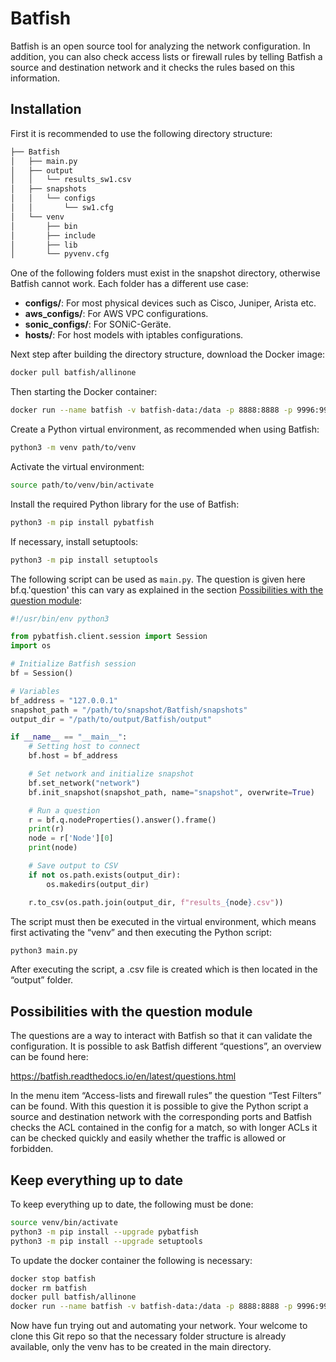 # Batfish  
Batfish is an open source tool for analyzing the network configuration. In addition, you can also check access lists or firewall rules by telling Batfish a source and destination network and it checks the rules based on this information.

## Installation 

First it is recommended to use the following directory structure:

```bash
├── Batfish
│   ├── main.py
│   ├── output
│   │   └── results_sw1.csv
│   ├── snapshots
│   │   └── configs
│   │       └── sw1.cfg
│   └── venv
│       ├── bin
│       ├── include
│       ├── lib
│       └── pyvenv.cfg
```

One of the following folders must exist in the snapshot directory, otherwise Batfish cannot work. Each folder has a different use case:  

- **configs/**: For most physical devices such as Cisco, Juniper, Arista etc.  
- **aws_configs/**: For AWS VPC configurations.  
- **sonic_configs/**: For SONiC-Geräte.  
- **hosts/**: For host models with iptables configurations.

Next step after building the directory structure, download the Docker image:

```bash
docker pull batfish/allinone
```

Then starting the Docker container:

```bash
docker run --name batfish -v batfish-data:/data -p 8888:8888 -p 9996:9996 -p 9997:9997 batfish/allinone
```

Create a Python virtual environment, as recommended when using Batfish:

```bash
python3 -m venv path/to/venv
```

Activate the virtual environment:

```bash
source path/to/venv/bin/activate
```

Install the required Python library for the use of Batfish:

```bash
python3 -m pip install pybatfish
```

If necessary, install setuptools:

```bash
python3 -m pip install setuptools
```

The following script can be used as `main.py`. The question is given here bf.q.'question' this can vary as explained in the section [Possibilities with the question module](#Possibilities-with-the-question-module):

```python
#!/usr/bin/env python3

from pybatfish.client.session import Session
import os

# Initialize Batfish session
bf = Session()

# Variables
bf_address = "127.0.0.1"
snapshot_path = "/path/to/snapshot/Batfish/snapshots"
output_dir = "/path/to/output/Batfish/output"

if __name__ == "__main__":
    # Setting host to connect
    bf.host = bf_address

    # Set network and initialize snapshot
    bf.set_network("network")
    bf.init_snapshot(snapshot_path, name="snapshot", overwrite=True)

    # Run a question
    r = bf.q.nodeProperties().answer().frame()
    print(r)
    node = r['Node'][0]
    print(node)

    # Save output to CSV
    if not os.path.exists(output_dir):
        os.makedirs(output_dir)

    r.to_csv(os.path.join(output_dir, f"results_{node}.csv"))
```

The script must then be executed in the virtual environment, which means first activating the “venv” and then executing the Python script:

``` Bash
python3 main.py
```

After executing the script, a .csv file is created which is then located in the “output” folder.

## Possibilities with the question module

The questions are a way to interact with Batfish so that it can validate the configuration. It is possible to ask Batfish different “questions”, an overview can be found here:

https://batfish.readthedocs.io/en/latest/questions.html

In the menu item “Access-lists and firewall rules” the question “Test Filters” can be found. With this question it is possible to give the Python script a source and destination network with the corresponding ports and Batfish checks the ACL contained in the config for a match, so with longer ACLs it can be checked quickly and easily whether the traffic is allowed or forbidden.

## Keep everything up to date

To keep everything up to date, the following must be done:

```bash
source venv/bin/activate
python3 -m pip install --upgrade pybatfish
python3 -m pip install --upgrade setuptools
```

To update the docker container the following is necessary: 

```bash
docker stop batfish
docker rm batfish
docker pull batfish/allinone
docker run --name batfish -v batfish-data:/data -p 8888:8888 -p 9996:9996 -p 9997:9997 batfish/allinone
```


Now have fun trying out and automating your network.
Your welcome to clone this Git repo so that the necessary folder structure is already available, only the venv has to be created in the main directory. 